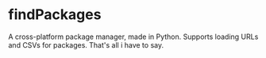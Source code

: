 # findPackages

A cross-platform package manager, made in Python. Supports loading URLs and CSVs for packages.
That's all i have to say.
